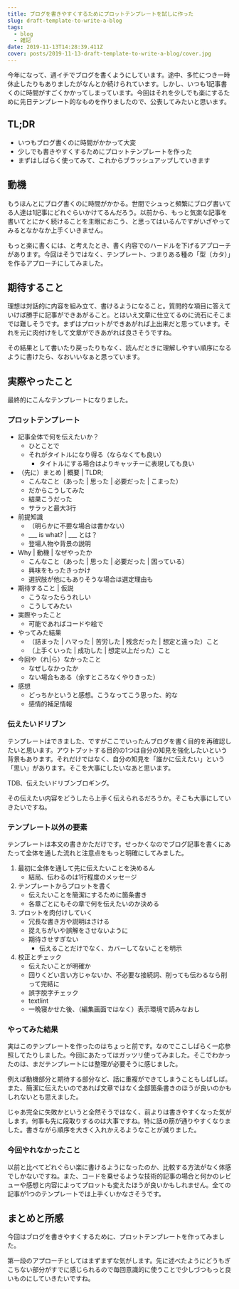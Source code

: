 ```yaml
---
title: ブログを書きやすくするためにプロットテンプレートを試しに作った
slug: draft-template-to-write-a-blog
tags:
  - blog
  - 雑記
date: 2019-11-13T14:28:39.411Z
cover: posts/2019-11-13-draft-template-to-write-a-blog/cover.jpg
---
```

今年になって、週イチでブログを書くようにしています。途中、多忙につき一時休止したりもありましたがなんとか続けられています。しかし、いつも1記事書くのに時間がすごくかかってしまっています。今回はそれを少しでも楽にするために先日テンプレート的なものを作りましたので、公表してみたいと思います。

## TL;DR
+ いつもブログ書くのに時間がかかって大変
+ 少しでも書きやすくするためにプロットテンプレートを作った
+ まずはしばらく使ってみて、これからブラッシュアップしていきます

## 動機
もうほんとにブログ書くのに時間がかかる。世間でシュっと頻繁にブログ書いてる人達は1記事にどれぐらいかけてるんだろう。以前から、もっと気楽な記事を書いてとにかく続けることを主眼におこう、と思ってはいるんですがいざやってみるとなかなか上手くいきません。

もっと楽に書くには、と考えたとき、書く内容でのハードルを下げるアプローチがあります。今回はそうではなく、テンプレート、つまりある種の「型（カタ）」を作るアプローチにしてみました。

## 期待すること
理想は対話的に内容を組み立て、書けるようになること。質問的な項目に答えていけば勝手に記事ができあがること。とはいえ文章に仕立てるのに流石にそこまでは難しそうです。まずはプロットができあがれば上出来だと思っています。それを元に肉付けをして文章ができあがれば良さそうですね。

その結果として書いたり戻ったりもなく、読んだときに理解しやすい順序になるように書けたら、なおいいなぁと思っています。

## 実際やったこと
最終的にこんなテンプレートになりました。

### プロットテンプレート
- 記事全体で何を伝えたいか？
    - ひとことで
    - それがタイトルになり得る（ならなくても良い）
        - タイトルにする場合はよりキャッチーに表現しても良い
- （先に）まとめ | 概要 | TLDR;
    - こんなこと（あった | 思った | 必要だった | こまった）
    - だからこうしてみた
    - 結果こうだった
    - サラッと最大3行
- 前提知識
    - （明らかに不要な場合は書かない）
    - ___ is what? | ___ とは？
    - 登場人物や背景の説明
- Why | 動機 | なぜやったか
    - こんなこと（あった | 思った | 必要だった | 困っている）
    - 興味をもったきっかけ
    - 選択肢が他にもありそうな場合は選定理由も
- 期待すること | 仮説
    - こうなったらうれしい
    - こうしてみたい
- 実際やったこと
    - 可能であればコードや絵で
- やってみた結果
    - （詰まった | ハマった | 苦労した | 残念だった | 想定と違った）こと
    - （上手くいった | 成功した | 想定以上だった）こと
- 今回や（れ|ら）なかったこと
    - なぜしなかったか
    - ない場合もある（余すところなくやりきった）
- 感想
    - どっちかというと感想。こうなってこう思った、的な
    - 感情的補足情報

### 伝えたいドリブン
テンプレートはできました、ですがここでいったんブログを書く目的を再確認したいと思います。アウトプットする目的の1つは自分の知見を強化したいという背景もあります。それだけではなく、自分の知見を「誰かに伝えたい」という「思い」があります。そこを大事にしたいなあと思います。

TDB、伝えたいドリブンブロギング。

その伝えたい内容をどうしたら上手く伝えられるだろうか。そこも大事にしていきたいですね。

### テンプレート以外の要素
テンプレートは本文の書きかただけです。せっかくなのでブログ記事を書くにあたって全体を通した流れと注意点をもっと明確にしてみました。

1. 最初に全体を通して先に伝えたいことを決めるん
    + 結局、伝わるのは1行程度のメッセージ
2. テンプレートからプロットを書く
    + 伝えたいことを簡潔にするために箇条書き
    + 各章ごとにもその章で何を伝えたいのか決める
3. プロットを肉付けしていく
    + 冗長な書き方や説明はさける
    + 捉えちがいや誤解をさせないように
    + 期待させすぎない
      + 伝えることだけでなく、カバーしてないことを明示
4. 校正とチェック
    - 伝えたいことが明確か
    - 回りくどい言い方じゃないか、不必要な接続詞、削っても伝わるなら削って完結に
    - 誤字脱字チェック
    - textlint
    - 一晩寝かせた後、（編集画面ではなく）表示環境で読みなおし

### やってみた結果
実はこのテンプレートを作ったのはちょっと前です。なのでここしばらく一応参照してたりしました。今回にあたってはガッツリ使ってみました。そこでわかったのは、まだテンプレートには整理が必要そうに感じました。

例えば動機部分と期待する部分など、話に重複ができてしまうこともしばしば。また、簡潔に伝えたいのであれば文章ではなく全部箇条書きのほうが良いのかもしれないとも思えました。

じゃあ完全に失敗かというと全然そうではなく、前よりは書きやすくなった気がします。何事も先に段取りするのは大事ですね。特に話の筋が通りやすくなりました。書きながら順序を大きく入れかえるようなことが減りました。

### 今回やれなかったこと
以前と比べてどれぐらい楽に書けるようになったのか、比較する方法がなく体感でしかないですね。また、コードを乗せるような技術的記事の場合と何かのレビューや感想と内容によってプロットも変えたほうが良いかもしれません。全ての記事が1つのテンプレートでは上手くいかなさそうです。

## まとめと所感
今回はブログを書きやすくするために、プロットテンプレートを作ってみました。

第一段のアプローチとしてはまずまずな気がします。先に述べたようにどうもぎこちない部分がすでに感じられるので毎回意識的に使うことで少しづつもっと良いものにしていきたいですね。
